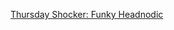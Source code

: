 ---
layout: post
wordpress_id: 1410
wordpress_url: http://noesbueno.com/archives/1410
date: '2012-02-02 12:05:11 -0600'
date_gmt: '2012-02-02 17:05:11 -0600'
body: |
  <p><a href="http://djnodj.com/?p=3189">Thursday Shocker: Funky Headnodic</a></p>
---